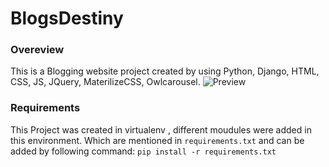 
# BlogsDestiny

### Overeview
This is a Blogging website project created by using Python, Django, HTML, CSS, JS, JQuery, MaterilizeCSS, Owlcarousel.
![Preview](https://github.com/Adamya-Gupta/BlogsDestiny/assets/137138318/fa9342f6-5147-4847-9a8b-31a47080efa9)


### Requirements
This Project was created in virtualenv , different moudules were added in this environment. Which are mentioned in `requirements.txt` and can be added by following command:
 `pip install -r requirements.txt`
 

